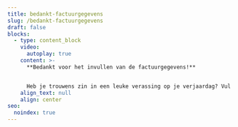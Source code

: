 ```yaml
---
title: bedankt-factuurgegevens
slug: /bedankt-factuurgegevens
draft: false
blocks:
  - type: content_block
    video:
      autoplay: true
    content: >-
      **Bedankt voor het invullen van de factuurgegevens!**


      Heb je trouwens zin in een leuke verassing op je verjaardag? Vul deze [hier](/verjaardag) in!
    align_text: null
    align: center
seo:
  noindex: true
---
```

